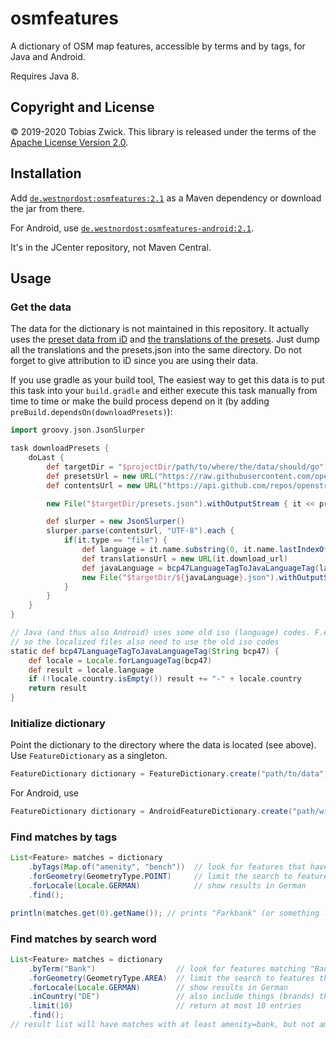 # osmfeatures

A dictionary of OSM map features, accessible by terms and by tags, for Java and Android.

Requires Java 8.

## Copyright and License

© 2019-2020 Tobias Zwick. This library is released under the terms of the [Apache License Version 2.0](http://www.apache.org/licenses/LICENSE-2.0.txt).

## Installation

Add [`de.westnordost:osmfeatures:2.1`](http://jcenter.bintray.com/de/westnordost/osmfeatures/2.1/) as a Maven dependency or download the jar from there.

For Android, use [`de.westnordost:osmfeatures-android:2.1`](http://jcenter.bintray.com/de/westnordost/osmfeatures-android/2.1/).

It's in the JCenter repository, not Maven Central.

## Usage

### Get the data

The data for the dictionary is not maintained in this repository.
It actually uses the [preset data from iD](https://github.com/openstreetmap/id-tagging-schema/blob/main/dist/presets.json) and [the translations of the presets](https://github.com/openstreetmap/id-tagging-schema/tree/main/dist/translations).
Just dump all the translations and the presets.json into the same directory.
Do not forget to give attribution to iD since you are using their data.

If you use gradle as your build tool, The easiest way to get this data is to put this task into your `build.gradle` and either execute this task manually from time to time or make the build process depend on it (by adding `preBuild.dependsOn(downloadPresets)`):

```groovy
import groovy.json.JsonSlurper

task downloadPresets {
    doLast {
        def targetDir = "$projectDir/path/to/where/the/data/should/go"
        def presetsUrl = new URL("https://raw.githubusercontent.com/openstreetmap/id-tagging-schema/main/dist/presets.json")
        def contentsUrl = new URL("https://api.github.com/repos/openstreetmap/id-tagging-schema/contents/dist/translations")

        new File("$targetDir/presets.json").withOutputStream { it << presetsUrl.openStream() }

        def slurper = new JsonSlurper()
        slurper.parse(contentsUrl, "UTF-8").each {
            if(it.type == "file") {
                def language = it.name.substring(0, it.name.lastIndexOf("."))
                def translationsUrl = new URL(it.download_url)
                def javaLanguage = bcp47LanguageTagToJavaLanguageTag(language)
                new File("$targetDir/${javaLanguage}.json").withOutputStream { it << translationsUrl.openStream() }
            }
        }
    }
}

// Java (and thus also Android) uses some old iso (language) codes. F.e. id -> in etc.
// so the localized files also need to use the old iso codes
static def bcp47LanguageTagToJavaLanguageTag(String bcp47) {
    def locale = Locale.forLanguageTag(bcp47)
    def result = locale.language
    if (!locale.country.isEmpty()) result += "-" + locale.country
    return result
}
```

### Initialize dictionary

Point the dictionary to the directory where the data is located (see above). Use `FeatureDictionary` as a singleton.
```java
FeatureDictionary dictionary = FeatureDictionary.create("path/to/data"));
```

For Android, use
```java
FeatureDictionary dictionary = AndroidFeatureDictionary.create("path/within/assets/folder/to/data"));
```

### Find matches by tags
```java
List<Feature> matches = dictionary
    .byTags(Map.of("amenity", "bench"))  // look for features that have the given tags
    .forGeometry(GeometryType.POINT)     // limit the search to features that may be points
    .forLocale(Locale.GERMAN)            // show results in German
    .find();

println(matches.get(0).getName()); // prints "Parkbank" (or something like this)
```

### Find matches by search word

```java
List<Feature> matches = dictionary
    .byTerm("Bank")                  // look for features matching "Bank"
    .forGeometry(GeometryType.AREA)  // limit the search to features that may be areas
    .forLocale(Locale.GERMAN)        // show results in German
    .inCountry("DE")                 // also include things (brands) that only exist in Germany
    .limit(10)                       // return at most 10 entries
    .find();
// result list will have matches with at least amenity=bank, but not amenity=bench because it is a point-feature
```
